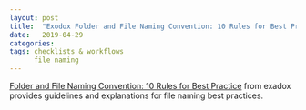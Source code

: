 ```yaml
---
layout: post
title:  "Exodox Folder and File Naming Convention: 10 Rules for Best Practice"
date:   2019-04-29
categories: 
tags: checklists & workflows
      file naming
---
```

[Folder and File Naming Convention: 10 Rules for Best Practice](http://www.exadox.com/en/articles/file-naming-convention-ten-rules-best-practice) from exadox provides guidelines and explanations for file naming best practices.
